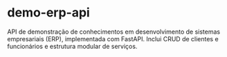 # demo-erp-api
API de demonstração de conhecimentos em desenvolvimento de sistemas empresariais (ERP), implementada com FastAPI. Inclui CRUD de clientes e funcionários e estrutura modular de serviços.
